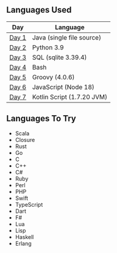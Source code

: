 ## Languages Used

| Day             | Language                   |
|-----------------|----------------------------|
| [Day 1](day-01) | Java (single file source)  |
| [Day 2](day-02) | Python 3.9                 |
| [Day 3](day-03) | SQL (sqlite 3.39.4)        |
| [Day 4](day-04) | Bash                       |
| [Day 5](day-05) | Groovy (4.0.6)             |
| [Day 6](day-06) | JavaScript (Node 18)       |
| [Day 7](day-07) | Kotlin Script (1.7.20 JVM) |

## Languages To Try

- Scala
- Closure
- Rust
- Go
- C
- C++
- C#
- Ruby
- Perl
- PHP
- Swift
- TypeScript
- Dart
- F#
- Lua
- Lisp
- Haskell
- Erlang
